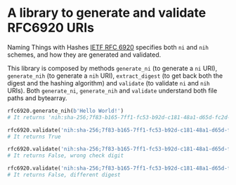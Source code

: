 # A library to generate and validate RFC6920 URIs

Naming Things with Hashes [IETF RFC 6920](https://datatracker.ietf.org/doc/html/rfc6920) specifies both `ni` and `nih` schemes, and how they are generated and validated.

This library is composed by methods `generate_ni` (to generate a `ni` URI), `generate_nih` (to generate a `nih` URI), `extract_digest` (to get back both the digest and the hashing algorithm) and `validate` (to validate `ni` and `nih` URIs). Both `generate_ni`, `generate_nih` and `validate` understand both file paths and bytearray.

```python
rfc6920.generate_nih(b'Hello World!') 
# It returns 'nih:sha-256;7f83-b165-7ff1-fc53-b92d-c181-48a1-d65d-fc2d-4b1f-a3d6-7728-4add-d200-126d-9069;d'

rfc6920.validate('nih:sha-256;7f83-b165-7ff1-fc53-b92d-c181-48a1-d65d-fc2d-4b1f-a3d6-7728-4add-d200-126d-9069;d', b'Hello World!')
# It returns True

rfc6920.validate('nih:sha-256;7f83-b165-7ff1-fc53-b92d-c181-48a1-d65d-fc2d-4b1f-a3d6-7728-4add-d200-126d-9069;e', b'Hello World!')
# It returns False, wrong check digit

rfc6920.validate('nih:sha-256;7f83-b165-7ff1-fc53-b92d-c181-48a1-d65d-fc2d-4b1f-a3d6-7728-4add-d200-126d-9069;d', b'Hello Mundo!')
# It returns False, different digest
```
